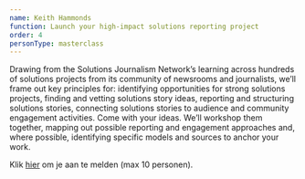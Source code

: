```yaml
---
name: Keith Hammonds
function: Launch your high-impact solutions reporting project
order: 4
personType: masterclass
---
```


Drawing from the Solutions Journalism Network’s learning across hundreds of solutions projects from its community of newsrooms and journalists, we’ll frame out key principles for: identifying opportunities for strong solutions projects, finding and vetting solutions story ideas, reporting and structuring solutions stories, connecting solutions stories to audience and community engagement activities. Come with your ideas. We’ll workshop them together, mapping out possible reporting and engagement approaches and, where possible, identifying specific models and sources to anchor your work.

Klik [hier](http://bit.ly/masterclass-genm) om je aan te melden (max 10 personen).
